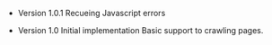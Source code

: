 * Version 1.0.1
  Recueing Javascript errors

* Version 1.0
  Initial implementation
  Basic support to crawling pages.

